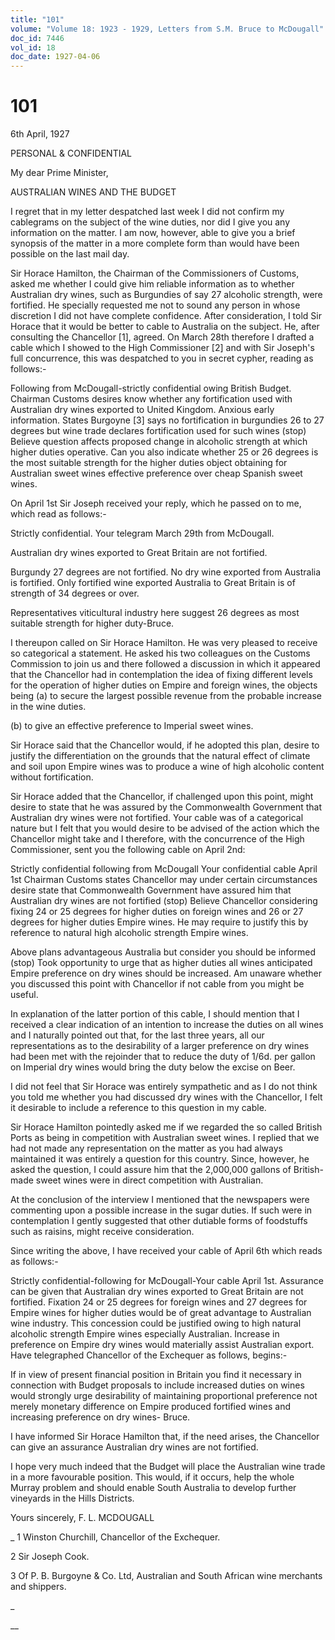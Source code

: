 ```yaml
---
title: "101"
volume: "Volume 18: 1923 - 1929, Letters from S.M. Bruce to McDougall"
doc_id: 7446
vol_id: 18
doc_date: 1927-04-06
---
```


# 101

6th April, 1927

PERSONAL &amp; CONFIDENTIAL

My dear Prime Minister,

AUSTRALIAN WINES AND THE BUDGET

I regret that in my letter despatched last week I did not confirm my cablegrams on the subject of the wine duties, nor did I give you any information on the matter. I am now, however, able to give you a brief synopsis of the matter in a more complete form than would have been possible on the last mail day.

Sir Horace Hamilton, the Chairman of the Commissioners of Customs, asked me whether I could give him reliable information as to whether Australian dry wines, such as Burgundies of say 27 alcoholic strength, were fortified. He specially requested me not to sound any person in whose discretion I did not have complete confidence. After consideration, I told Sir Horace that it would be better to cable to Australia on the subject. He, after consulting the Chancellor [1], agreed. On March 28th therefore I drafted a cable which I showed to the High Commissioner [2] and with Sir Joseph's full concurrence, this was despatched to you in secret cypher, reading as follows:-

Following from McDougall-strictly confidential owing British Budget. Chairman Customs desires know whether any fortification used with Australian dry wines exported to United Kingdom. Anxious early information. States Burgoyne [3] says no fortification in burgundies 26 to 27 degrees but wine trade declares fortification used for such wines (stop) Believe question affects proposed change in alcoholic strength at which higher duties operative. Can you also indicate whether 25 or 26 degrees is the most suitable strength for the higher duties object obtaining for Australian sweet wines effective preference over cheap Spanish sweet wines.

On April 1st Sir Joseph received your reply, which he passed on to me, which read as follows:-

Strictly confidential. Your telegram March 29th from McDougall.

Australian dry wines exported to Great Britain are not fortified.

Burgundy 27 degrees are not fortified. No dry wine exported from Australia is fortified. Only fortified wine exported Australia to Great Britain is of strength of 34 degrees or over.

Representatives viticultural industry here suggest 26 degrees as most suitable strength for higher duty-Bruce.

I thereupon called on Sir Horace Hamilton. He was very pleased to receive so categorical a statement. He asked his two colleagues on the Customs Commission to join us and there followed a discussion in which it appeared that the Chancellor had in contemplation the idea of fixing different levels for the operation of higher duties on Empire and foreign wines, the objects being (a) to secure the largest possible revenue from the probable increase in the wine duties.

(b) to give an effective preference to Imperial sweet wines.

Sir Horace said that the Chancellor would, if he adopted this plan, desire to justify the differentiation on the grounds that the natural effect of climate and soil upon Empire wines was to produce a wine of high alcoholic content without fortification.

Sir Horace added that the Chancellor, if challenged upon this point, might desire to state that he was assured by the Commonwealth Government that Australian dry wines were not fortified. Your cable was of a categorical nature but I felt that you would desire to be advised of the action which the Chancellor might take and I therefore, with the concurrence of the High Commissioner, sent you the following cable on April 2nd:

Strictly confidential following from McDougall Your confidential cable April 1st Chairman Customs states Chancellor may under certain circumstances desire state that Commonwealth Government have assured him that Australian dry wines are not fortified (stop) Believe Chancellor considering fixing 24 or 25 degrees for higher duties on foreign wines and 26 or 27 degrees for higher duties Empire wines. He may require to justify this by reference to natural high alcoholic strength Empire wines.

Above plans advantageous Australia but consider you should be informed (stop) Took opportunity to urge that as higher duties all wines anticipated Empire preference on dry wines should be increased. Am unaware whether you discussed this point with Chancellor if not cable from you might be useful.

In explanation of the latter portion of this cable, I should mention that I received a clear indication of an intention to increase the duties on all wines and I naturally pointed out that, for the last three years, all our representations as to the desirability of a larger preference on dry wines had been met with the rejoinder that to reduce the duty of 1/6d. per gallon on Imperial dry wines would bring the duty below the excise on Beer.

I did not feel that Sir Horace was entirely sympathetic and as I do not think you told me whether you had discussed dry wines with the Chancellor, I felt it desirable to include a reference to this question in my cable.

Sir Horace Hamilton pointedly asked me if we regarded the so called British Ports as being in competition with Australian sweet wines. I replied that we had not made any representation on the matter as you had always maintained it was entirely a question for this country. Since, however, he asked the question, I could assure him that the 2,000,000 gallons of British-made sweet wines were in direct competition with Australian.

At the conclusion of the interview I mentioned that the newspapers were commenting upon a possible increase in the sugar duties. If such were in contemplation I gently suggested that other dutiable forms of foodstuffs such as raisins, might receive consideration.

Since writing the above, I have received your cable of April 6th which reads as follows:-

Strictly confidential-following for McDougall-Your cable April 1st. Assurance can be given that Australian dry wines exported to Great Britain are not fortified. Fixation 24 or 25 degrees for foreign wines and 27 degrees for Empire wines for higher duties would be of great advantage to Australian wine industry. This concession could be justified owing to high natural alcoholic strength Empire wines especially Australian. Increase in preference on Empire dry wines would materially assist Australian export. Have telegraphed Chancellor of the Exchequer as follows, begins:-

If in view of present financial position in Britain you find it necessary in connection with Budget proposals to include increased duties on wines would strongly urge desirability of maintaining proportional preference not merely monetary difference on Empire produced fortified wines and increasing preference on dry wines- Bruce.

I have informed Sir Horace Hamilton that, if the need arises, the Chancellor can give an assurance Australian dry wines are not fortified.

I hope very much indeed that the Budget will place the Australian wine trade in a more favourable position. This would, if it occurs, help the whole Murray problem and should enable South Australia to develop further vineyards in the Hills Districts.

Yours sincerely, F. L. MCDOUGALL 

_ 1 Winston Churchill, Chancellor of the Exchequer.

2 Sir Joseph Cook.

3 Of P. B. Burgoyne &amp; Co. Ltd, Australian and South African wine merchants and shippers.

_

__
